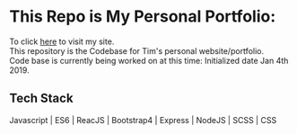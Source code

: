 # This Repo is My Personal Portfolio:

To click [here](https://timtran.info/) to visit my site.\
This repository is the Codebase for Tim's personal website/portfolio.\
Code base is currently being worked on at this time: Initialized date Jan 4th 2019.

## Tech Stack

Javascript | ES6 | ReacJS | Bootstrap4 | Express | NodeJS | SCSS | CSS 
